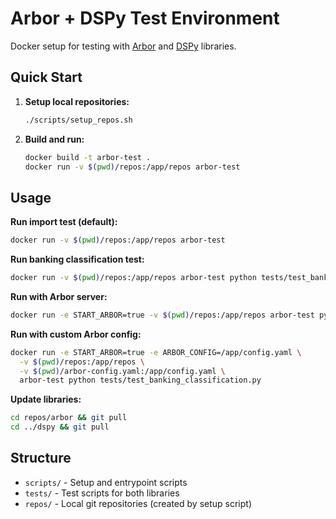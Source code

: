 # Arbor + DSPy Test Environment

Docker setup for testing with [Arbor](https://github.com/Ziems/arbor) and [DSPy](https://github.com/stanfordnlp/dspy) libraries.

## Quick Start

1. **Setup local repositories:**
   ```bash
   ./scripts/setup_repos.sh
   ```

2. **Build and run:**
   ```bash
   docker build -t arbor-test .
   docker run -v $(pwd)/repos:/app/repos arbor-test
   ```

## Usage

**Run import test (default):**
```bash
docker run -v $(pwd)/repos:/app/repos arbor-test
```

**Run banking classification test:**
```bash
docker run -v $(pwd)/repos:/app/repos arbor-test python tests/test_banking_classification.py
```

**Run with Arbor server:**
```bash
docker run -e START_ARBOR=true -v $(pwd)/repos:/app/repos arbor-test python tests/test_banking_classification.py
```

**Run with custom Arbor config:**
```bash
docker run -e START_ARBOR=true -e ARBOR_CONFIG=/app/config.yaml \
  -v $(pwd)/repos:/app/repos \
  -v $(pwd)/arbor-config.yaml:/app/config.yaml \
  arbor-test python tests/test_banking_classification.py
```

**Update libraries:**
```bash
cd repos/arbor && git pull
cd ../dspy && git pull
```

## Structure

- `scripts/` - Setup and entrypoint scripts
- `tests/` - Test scripts for both libraries
- `repos/` - Local git repositories (created by setup script)
